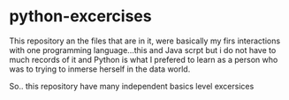 # python-excercises

This repository an the files that are in it, were basically my firs interactions with one programming language...this and Java scrpt but i do not have to much records of it and Python is what I prefered to learn as a person who was to trying to inmerse herself in the data world. 

So.. this repository have many independent basics level excersices 
